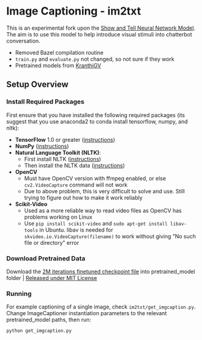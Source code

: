 # Image Captioning - im2txt

This is an experimental fork upon the [Show and Tell Neural Network Model](https://github.com/tensorflow/models/tree/master/im2txt). The aim is to use this model to help introduce visual stimuli into chatterbot conversation.

- Removed Bazel compilation routine
- ```train.py``` and ```evaluate.py``` not changed, so not sure if they work
- Pretrained models from [KranthiGV](https://github.com/KranthiGV/Pretrained-show-and-Tell-model)

## Setup Overview

### Install Required Packages
First ensure that you have installed the following required packages (its suggest that you use anaconda2 to conda install tensorflow, numpy, and nltk):

* **TensorFlow** 1.0 or greater ([instructions](https://www.tensorflow.org/install/))
* **NumPy** ([instructions](http://www.scipy.org/install.html))
* **Natural Language Toolkit (NLTK)**:
    * First install NLTK ([instructions](http://www.nltk.org/install.html))
    * Then install the NLTK data ([instructions](http://www.nltk.org/data.html))
* **OpenCV**
    * Must have OpenCV version with ffmpeg enabled, or else ```cv2.VideoCapture``` command will not work
    * Due to above problem, this is very difficult to solve and use. Still trying to figure out how to make it work reliably
* **Scikit-Video**
	* Used as a more reliable way to read video files as OpenCV has problems working on Linux
	* Use ```pip install scikit-video``` and ```sudo apt-get install libav-tools``` in Ubuntu. libav is needed for ```skvideo.io.VideoCapture(filename)``` to work without giving "No such file or directory" error

### Download Pretrained Data

Download the [2M iterations finetuned checkpoint file](https://drive.google.com/file/d/0B3laN3vvvSD2T1RPeDA5djJ6bFE/view?usp=sharing) into pretrained_model folder | [Released under MIT License](https://github.com/KranthiGV/Pretrained-Show-and-Tell-model/blob/master/LICENSE)

### Running

For example captioning of a single image, check ```im2txt/get_imgcaption.py```. Change ImageCaptioner instantiation parameters to the relevant pretrained_model paths, then run:

```
python get_imgcaption.py
```
